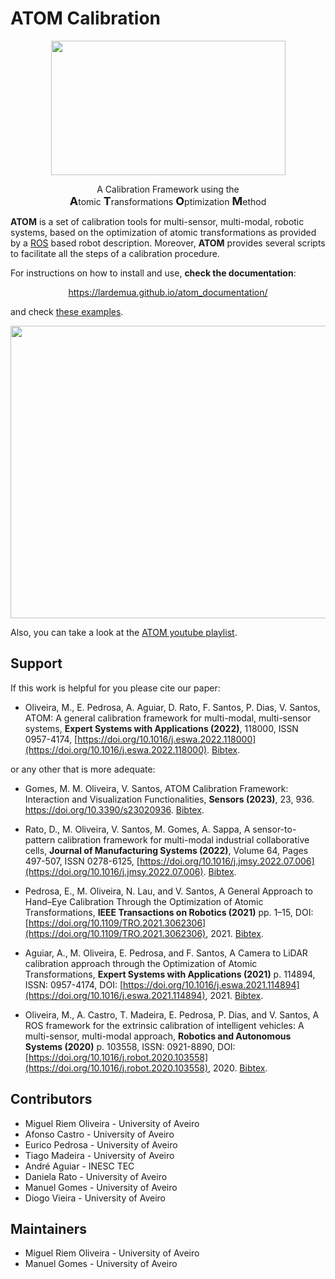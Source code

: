 # ATOM Calibration

<p align="center">
<img align="center" width="375" height="215" src="https://github.com/lardemua/atom/blob/noetic-devel/docs/atom_logo.png?raw=true/375/215"> 
</p>


<p align="center">
A Calibration Framework using the <br><strong><span style="font-size: large">A</span></strong>tomic <strong><span style="font-size: large">T</span></strong>ransformations <strong><span style="font-size: large">O</span></strong>ptimization <strong><span style="font-size: large">M</span></strong>ethod 
</p>

<!-- Font sizes here -->
<!-- https://www.freecodecamp.org/news/html-font-size-how-to-change-text-size-using-inline-css-style/ -->

**ATOM** is a set of calibration tools for multi-sensor, multi-modal, robotic systems, based on the optimization of atomic transformations as provided by a [ROS](https://www.ros.org/) based robot description. Moreover, **ATOM** provides several scripts to facilitate all the steps of a calibration procedure.

For instructions on how to install and use, **check the documentation**:

<p align="center">
<a href="https://lardemua.github.io/atom_documentation/">https://lardemua.github.io/atom_documentation/</a>
</p> 

and check [these examples](https://github.com/lardemua/atom/tree/noetic-devel/atom_examples).

<p align="center">
<img align="center" width="832" height="468" src="https://github.com/lardemua/atom/blob/noetic-devel/docs/OverviewATOMMMTBot_compressed.gif"> 
</p>

Also, you can take a look at the [ATOM youtube playlist](https://www.youtube.com/watch?v=BYs1-H9vh0s&list=PLQN09mzV5mbI4h5IQt3Eu9kugSk-08mnY).


## Support

If this work is helpful for you please cite our paper:

  - Oliveira, M., E. Pedrosa, A. Aguiar, D. Rato, F. Santos, P. Dias, V. Santos, ATOM: A general calibration framework for multi-modal, multi-sensor systems, **Expert Systems with Applications (2022)**, 118000, ISSN 0957-4174, [https://doi.org/10.1016/j.eswa.2022.118000](https://doi.org/10.1016/j.eswa.2022.118000). [Bibtex](docs/bibtexs/Oliveira2022ESWA.bib).<br>

or any other that is more adequate:


  - Gomes, M. M. Oliveira, V. Santos, ATOM Calibration Framework: Interaction and Visualization Functionalities, **Sensors (2023)**, 23, 936. https://doi.org/10.3390/s23020936. [Bibtex](docs/bibtexs/GomesSensors2023.bib). <br>

  - Rato, D., M. Oliveira, V. Santos, M. Gomes, A. Sappa, A sensor-to-pattern calibration framework for multi-modal industrial collaborative cells,
**Journal of Manufacturing Systems (2022)**, Volume 64, Pages 497-507, ISSN 0278-6125, [https://doi.org/10.1016/j.jmsy.2022.07.006](https://doi.org/10.1016/j.jmsy.2022.07.006). [Bibtex](docs/bibtexs/RatoJMS2022.bib). <br>

  - Pedrosa, E., M. Oliveira, N. Lau, and V. Santos, A General Approach to Hand–Eye Calibration Through the Optimization of Atomic Transformations, **IEEE Transactions on Robotics (2021)** pp. 1–15, DOI: [https://doi.org/10.1109/TRO.2021.3062306](https://doi.org/10.1109/TRO.2021.3062306), 2021. [Bibtex](docs/bibtexs/Pedrosa2021TRO.bib). <br>

  - Aguiar, A., M. Oliveira, E. Pedrosa, and F. Santos, A Camera to LiDAR calibration approach through the Optimization of Atomic Transformations, **Expert Systems with Applications (2021)** p. 114894, ISSN: 0957-4174, DOI: [https://doi.org/10.1016/j.eswa.2021.114894](https://doi.org/10.1016/j.eswa.2021.114894), 2021. [Bibtex](docs/bibtexs/Aguiar2021ESWA.bib).<br>

  - Oliveira, M., A. Castro, T. Madeira, E. Pedrosa, P. Dias, and V. Santos, A ROS framework for the extrinsic calibration of intelligent vehicles: A multi-sensor, multi-modal approach, **Robotics and Autonomous Systems (2020)** p. 103558, ISSN: 0921-8890, DOI: [https://doi.org/10.1016/j.robot.2020.103558](https://doi.org/10.1016/j.robot.2020.103558), 2020. [Bibtex](docs/bibtexs/Oliveira2020RAS.bib).<br>


## Contributors

* Miguel Riem Oliveira - University of Aveiro
* Afonso Castro - University of Aveiro
* Eurico Pedrosa - University of Aveiro
* Tiago Madeira - University of Aveiro
* André Aguiar - INESC TEC
* Daniela Rato - University of Aveiro
* Manuel Gomes - University of Aveiro
* Diogo Vieira - University of Aveiro

## Maintainers

* Miguel Riem Oliveira - University of Aveiro
* Manuel Gomes - University of Aveiro

